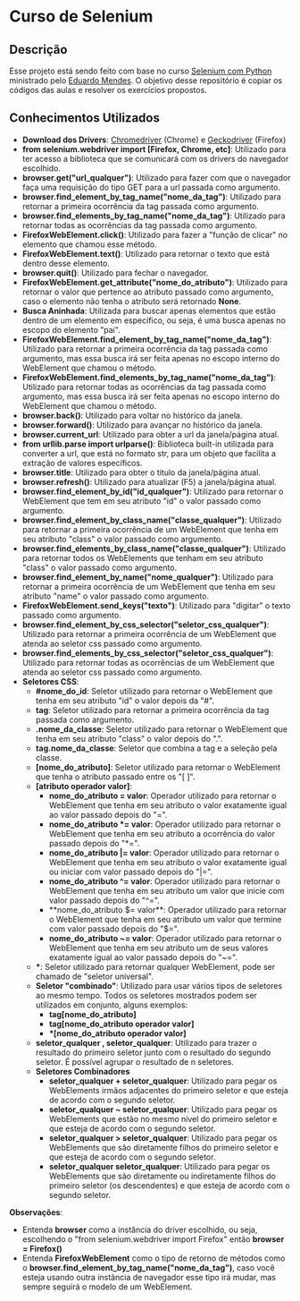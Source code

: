 # Curso de Selenium

## Descrição

Esse projeto está sendo feito com base no curso [Selenium com Python](https://www.youtube.com/watch?v=PHHXksljGNA&list=PLOQgLBuj2-3LqnMYKZZgzeC7CKCPF375B) ministrado pelo [Eduardo Mendes](https://www.youtube.com/channel/UCAaKeg-BocRqphErdtIUFFw). O objetivo desse repositório é copiar os códigos das aulas e resolver os exercícios propostos.

## Conhecimentos Utilizados

- **Download dos Drivers**: [Chromedriver](https://chromedriver.chromium.org/downloads) (Chrome) e [Geckodriver](https://github.com/mozilla/geckodriver/releases) (Firefox)
- **from selenium.webdriver import [Firefox, Chrome, etc]**: Utilizado para ter acesso a biblioteca que se comunicará com os drivers do navegador escolhido.
- **browser.get("url_qualquer")**: Utilizado para fazer com que o navegador faça uma requisição do tipo GET para a url passada como argumento.
- **browser.find_element_by_tag_name("nome_da_tag")**: Utilizado para retornar a primeira ocorrência da tag passada como argumento.
- **browser.find_elements_by_tag_name("nome_da_tag")**: Utilizado para retornar todas as ocorrências da tag passada como argumento.
- **FirefoxWebElement.click()**: Utilizado para fazer a "função de clicar" no elemento que chamou esse método.
- **FirefoxWebElement.text()**: Utilizado para retornar o texto que está dentro desse elemento.
- **browser.quit()**: Utilizado para fechar o navegador.
- **FirefoxWebElement.get_attribute("nome_do_atributo")**: Utilizado para retornar o valor que pertence ao atributo passado como argumento, caso o elemento não tenha o atributo será retornado **None**.
- **Busca Aninhada**: Utilizada para buscar apenas elementos que estão dentro de um elemento em especifico, ou seja, é uma busca apenas no escopo do elemento "pai".
- **FirefoxWebElement.find_element_by_tag_name("nome_da_tag")**: Utilizado para retornar a primeira ocorrência da tag passada como argumento, mas essa busca irá ser feita apenas no escopo interno do WebElement que chamou o método.
- **FirefoxWebElement.find_elements_by_tag_name("nome_da_tag")**: Utilizado para retornar todas as ocorrências da tag passada como argumento, mas essa busca irá ser feita apenas no escopo interno do WebElement que chamou o método.
- **browser.back()**: Utilizado para voltar no histórico da janela.
- **browser.forward()**: Utilizado para avançar no histórico da janela.
- **browser.current_url**: Utilizado para obter a url da janela/página atual.
- **from urllib.parse import urlparse()**: Biblioteca built-in utilizada para converter a url, que está no formato str, para um objeto que facilita a extração de valores específicos.
- **browser.title**: Utilizado para obter o titulo da janela/página atual.
- **browser.refresh()**: Utilizado para atualizar (F5) a janela/página atual.
- **browser.find_element_by_id("id_qualquer")**: Utilizado para retornar o WebElement que tem em seu atributo "id" o valor passado como argumento.
- **browser.find_element_by_class_name("classe_qualquer")**: Utilizado para retornar a primeira ocorrência de um WebElement que tenha em seu atributo "class" o valor passado como argumento.
- **browser.find_elements_by_class_name("classe_qualquer")**: Utilizado para retornar todos os WebElements que tenham em seu atributo "class" o valor passado como argumento.
- **browser.find_element_by_name("nome_qualquer")**: Utilizado para retornar a primeira ocorrência de um WebElement que tenha em seu atributo "name" o valor passado como argumento.
- **FirefoxWebElement.send_keys("texto")**: Utilizado para "digitar" o texto passado como argumento.
- **browser.find_element_by_css_selector("seletor_css_qualquer")**: Utilizado para retornar a primeira ocorrência de um WebElement que atenda ao seletor css passado como argumento.
- **browser.find_elements_by_css_selector("seletor_css_qualquer")**: Utilizado para retornar todas as ocorrências de um WebElement que atenda ao seletor css passado como argumento.
- **Seletores CSS**:
  - **#nome_do_id**: Seletor utilizado para retornar o WebElement que tenha em seu atributo "id" o valor depois da "#".
  - **tag**: Seletor utilizado para retornar a primeira ocorrência da tag passada como argumento.
  - **.nome_da_classe**: Seletor utilizado para retornar o WebElement que tenha em seu atributo "class" o valor depois do ".".
  - **tag.nome_da_classe**: Seletor que combina a tag e a seleção pela classe.
  - **[nome_do_atributo]**: Seletor utilizado para retornar o WebElement que tenha o atributo passado entre os "[ ]".
  - **[atributo operador valor]**:
    - **nome_do_atributo = valor**: Operador utilizado para retornar o WebElement que tenha em seu atributo o valor exatamente igual ao valor passado depois do "=".
    - **nome_do_atributo \*= valor**: Operador utilizado para retornar o WebElement que tenha em seu atributo a ocorrência do valor passado depois do "*=".
    - **nome_do_atributo |= valor**: Operador utilizado para retornar o WebElement que tenha em seu atributo o valor exatamente igual ou iniciar com valor passado depois do "|=".
    - **nome_do_atributo ^= valor**: Operador utilizado para retornar o WebElement que tenha em seu atributo um valor que inicie com valor passado depois do "^=".
    - **nome_do_atributo $= valor**: Operador utilizado para retornar o WebElement que tenha em seu atributo um valor que termine com valor passado depois do "$=".
    - **nome_do_atributo ~= valor**: Operador utilizado para retornar o WebElement que tenha em seu atributo um de seus valores exatamente igual ao valor passado depois do "~=".
  - **\***: Seletor utilizado para retornar qualquer WebElement, pode ser chamado de "seletor universal".
  - **Seletor "combinado"**: Utilizado para usar vários tipos de seletores ao mesmo tempo. Todos os seletores mostrados podem ser utilizados em conjunto, alguns exemplos:
    - **tag[nome_do_atributo]**
    - **tag[nome_do_atributo operador valor]**
    - **\*[nome_do_atributo operador valor]**
  - **seletor_qualquer , seletor_qualquer**: Utilizado para trazer o resultado do primeiro seletor junto com o resultado do segundo seletor. É possível agrupar o resultado de n seletores.
  - **Seletores Combinadores**
    - **seletor_qualquer + seletor_qualquer**: Utilizado para pegar os WebElements irmãos adjacentes do primeiro seletor e que esteja de acordo com o segundo seletor.
    - **seletor_qualquer ~ seletor_qualquer**: Utilizado para pegar os WebElements que estão no mesmo nível do primeiro seletor e que esteja de acordo com o segundo seletor.
    - **seletor_qualquer > seletor_qualquer**: Utilizado para pegar os WebElements que são diretamente filhos do primeiro seletor e que esteja de acordo com o segundo seletor.
    - **seletor_qualquer seletor_qualquer**: Utilizado para pegar os WebElements que são diretamente ou indiretamente filhos do primeiro seletor (os descendentes) e que esteja de acordo com o segundo seletor.

**Observações**:

- Entenda **browser** como a instância do driver escolhido, ou seja, escolhendo o "from selenium.webdriver import Firefox" então **browser = Firefox()**
- Entenda **FirefoxWebElement** como o tipo de retorno de métodos como o **browser.find_element_by_tag_name("nome_da_tag")**, caso você esteja usando outra instância de navegador esse tipo irá mudar, mas sempre seguirá o modelo de um WebElement.
